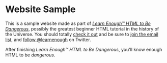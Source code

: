 # Website Sample 

This is a sample website made as part of [*Learn Enough™ HTML to Be Dangerous*](http://learnenough.com/html-tutorial), possibly the greatest beginner HTML tutorial in the history of the Universe. You should totally [check it out](http://learnenough.com/html-tutorial) and be sure to [join the email list](http://learnenough.com/#email_list), and [follow @learnenough](http://twitter.com/learnenough) on Twitter.

After finishing *Learn Enough™ HTML to Be Dangerous*, you'll know enough HTML to be *dangerous*. 

